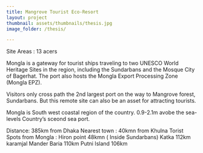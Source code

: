 ```yaml
---
title: Mangrove Tourist Eco-Resort
layout: project
thumbnail: assets/thumbnails/thesis.jpg
image_folder: /thesis/

---
```

Site Areas : 13 acers

Mongla is a gateway for tourist ships traveling to two UNESCO World Heritage Sites in the region, including the Sundarbans and the Mosque City of Bagerhat. The port also hosts the Mongla Export Processing Zone (Mongla EPZ).

Visitors only cross path the 2nd largest port on the way to Mangrove forest, Sundarbans. But this remote site can also be an asset for attracting tourists.

Mongla is South west coastal region of the country.
0.9-2.1m avobe the sea-levels
Country’s sceond sea port.

Distance: 385km from Dhaka
Nearest town : 40kmn from Khulna
Torist Spots from Mongla :
Hiron point 48kmn ( Inside Sundarbans)
Katka 112km
karamjal
Mander Baria 110km
Putni Island 106km
